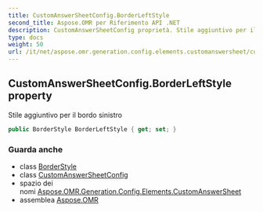 ```yaml
---
title: CustomAnswerSheetConfig.BorderLeftStyle
second_title: Aspose.OMR per Riferimento API .NET
description: CustomAnswerSheetConfig proprietà. Stile aggiuntivo per il bordo sinistro
type: docs
weight: 50
url: /it/net/aspose.omr.generation.config.elements.customanswersheet/customanswersheetconfig/borderleftstyle/
---
```

## CustomAnswerSheetConfig.BorderLeftStyle property

Stile aggiuntivo per il bordo sinistro

```csharp
public BorderStyle BorderLeftStyle { get; set; }
```

### Guarda anche

* class [BorderStyle](../../../aspose.omr.generation.config/borderstyle/)
* class [CustomAnswerSheetConfig](../)
* spazio dei nomi [Aspose.OMR.Generation.Config.Elements.CustomAnswerSheet](../../customanswersheetconfig/)
* assemblea [Aspose.OMR](../../../)


